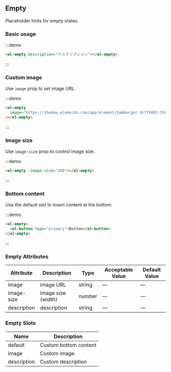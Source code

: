 ## Empty

Placeholder hints for empty states.

### Basic usage

:::demo

```html
<el-empty description="デスクリプション"></el-empty>
```

:::

### Custom image

Use `image` prop to set image URL.

:::demo

```html
<el-empty
  image="https://shadow.elemecdn.com/app/element/hamburger.9cf7b091-55e9-11e9-a976-7f4d0b07eef6.png"
></el-empty>
```

:::

### Image size

Use `image-size` prop to control image size.

:::demo

```html
<el-empty :image-size="200"></el-empty>
```

:::

### Bottom content

Use the default slot to insert content at the bottom.

:::demo

```html
<el-empty>
  <el-button type="primary">Button</el-button>
</el-empty>
```

:::

### Empty Attributes

| Attribute   | Description        | Type   | Acceptable Value | Default Value |
| ----------- | ------------------ | ------ | ---------------- | ------------- |
| image       | image URL          | string | —                | —             |
| image-size  | image size (width) | number | —                | —             |
| description | description        | string | —                | —             |

### Empty Slots

| Name        | Description           |
| ----------- | --------------------- |
| default     | Custom bottom content |
| image       | Custom image          |
| description | Custom description    |
